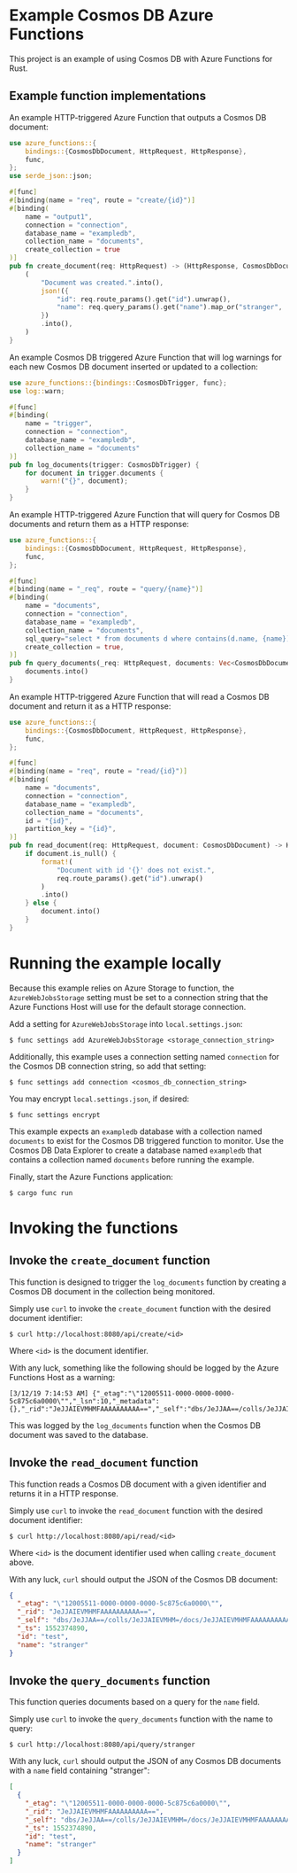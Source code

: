 # Example Cosmos DB Azure Functions

This project is an example of using Cosmos DB with Azure Functions for Rust.

## Example function implementations

An example HTTP-triggered Azure Function that outputs a Cosmos DB document:

```rust
use azure_functions::{
    bindings::{CosmosDbDocument, HttpRequest, HttpResponse},
    func,
};
use serde_json::json;

#[func]
#[binding(name = "req", route = "create/{id}")]
#[binding(
    name = "output1",
    connection = "connection",
    database_name = "exampledb",
    collection_name = "documents",
    create_collection = true
)]
pub fn create_document(req: HttpRequest) -> (HttpResponse, CosmosDbDocument {
    (
        "Document was created.".into(),
        json!({
            "id": req.route_params().get("id").unwrap(),
            "name": req.query_params().get("name").map_or("stranger", |x| x)
        })
        .into(),
    )
}
```

An example Cosmos DB triggered Azure Function that will log warnings for each new Cosmos DB document inserted or updated to a collection:

```rust
use azure_functions::{bindings::CosmosDbTrigger, func};
use log::warn;

#[func]
#[binding(
    name = "trigger",
    connection = "connection",
    database_name = "exampledb",
    collection_name = "documents"
)]
pub fn log_documents(trigger: CosmosDbTrigger) {
    for document in trigger.documents {
        warn!("{}", document);
    }
}
```

An example HTTP-triggered Azure Function that will query for Cosmos DB documents and return them as a HTTP response:

```rust
use azure_functions::{
    bindings::{CosmosDbDocument, HttpRequest, HttpResponse},
    func,
};

#[func]
#[binding(name = "_req", route = "query/{name}")]
#[binding(
    name = "documents",
    connection = "connection",
    database_name = "exampledb",
    collection_name = "documents",
    sql_query="select * from documents d where contains(d.name, {name})",
    create_collection = true,
)]
pub fn query_documents(_req: HttpRequest, documents: Vec<CosmosDbDocument>) -> HttpResponse {
    documents.into()
}
```

An example HTTP-triggered Azure Function that will read a Cosmos DB document and return it as a HTTP response:

```rust
use azure_functions::{
    bindings::{CosmosDbDocument, HttpRequest, HttpResponse},
    func,
};

#[func]
#[binding(name = "req", route = "read/{id}")]
#[binding(
    name = "documents",
    connection = "connection",
    database_name = "exampledb",
    collection_name = "documents",
    id = "{id}",
    partition_key = "{id}",
)]
pub fn read_document(req: HttpRequest, document: CosmosDbDocument) -> HttpResponse {
    if document.is_null() {
        format!(
            "Document with id '{}' does not exist.",
            req.route_params().get("id").unwrap()
        )
        .into()
    } else {
        document.into()
    }
}
```

# Running the example locally

Because this example relies on Azure Storage to function, the `AzureWebJobsStorage`
setting must be set to a connection string that the Azure Functions Host will use for 
the default storage connection.

Add a setting for `AzureWebJobsStorage` into `local.settings.json`:

```
$ func settings add AzureWebJobsStorage <storage_connection_string>
```

Additionally, this example uses a connection setting named `connection` for the Cosmos DB connection string, so add that setting:

```
$ func settings add connection <cosmos_db_connection_string>
```

You may encrypt `local.settings.json`, if desired:

```
$ func settings encrypt
```

This example expects an `exampledb` database with a collection named `documents` to exist for the Cosmos DB triggered function to monitor.  Use the Cosmos DB Data Explorer to create a database named `exampledb` that contains a collection named `documents` before running the example.

Finally, start the Azure Functions application:

```
$ cargo func run
```

# Invoking the functions

## Invoke the `create_document` function

This function is designed to trigger the `log_documents` function by creating a Cosmos DB document in the collection being monitored.

Simply use `curl` to invoke the `create_document` function with the desired document identifier:

```
$ curl http://localhost:8080/api/create/<id>
```

Where `<id>` is the document identifier.

With any luck, something like the following should be logged by the Azure Functions Host as a warning:

```
[3/12/19 7:14:53 AM] {"_etag":"\"12005511-0000-0000-0000-5c875c6a0000\"","_lsn":10,"_metadata":{},"_rid":"JeJJAIEVMHMFAAAAAAAAAA==","_self":"dbs/JeJJAA==/colls/JeJJAIEVMHM=/docs/JeJJAIEVMHMFAAAAAAAAAA==/","_ts":1552374890,"id":"test","name":"stranger"}
```

This was logged by the `log_documents` function when the Cosmos DB document was saved to the database.

## Invoke the `read_document` function

This function reads a Cosmos DB document with a given identifier and returns it in a HTTP response.

Simply use `curl` to invoke the `read_document` function with the desired document identifier:

```
$ curl http://localhost:8080/api/read/<id>
```

Where `<id>` is the document identifier used when calling `create_document` above.

With any luck, `curl` should output the JSON of the Cosmos DB document:

```json
{
  "_etag": "\"12005511-0000-0000-0000-5c875c6a0000\"",
  "_rid": "JeJJAIEVMHMFAAAAAAAAAA==",
  "_self": "dbs/JeJJAA==/colls/JeJJAIEVMHM=/docs/JeJJAIEVMHMFAAAAAAAAAA==/",
  "_ts": 1552374890,
  "id": "test",
  "name": "stranger"
}
```

## Invoke the `query_documents` function

This function queries documents based on a query for the `name` field.

Simply use `curl` to invoke the `query_documents` function with the name to query:

```
$ curl http://localhost:8080/api/query/stranger
```

With any luck, `curl` should output the JSON of any Cosmos DB documents with a `name` field containing "stranger":

```json
[
  {
    "_etag": "\"12005511-0000-0000-0000-5c875c6a0000\"",
    "_rid": "JeJJAIEVMHMFAAAAAAAAAA==",
    "_self": "dbs/JeJJAA==/colls/JeJJAIEVMHM=/docs/JeJJAIEVMHMFAAAAAAAAAA==/",
    "_ts": 1552374890,
    "id": "test",
    "name": "stranger"
  }
]
```
